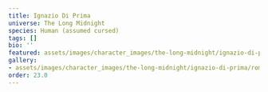 ```yaml
---
title: Ignazio Di Prima
universe: The Long Midnight
species: Human (assumed cursed)
tags: []
bio: ''
featured: assets/images/character_images/the-long-midnight/ignazio-di-prima/roman_despot.webp
gallery:
- assets/images/character_images/the-long-midnight/ignazio-di-prima/roman_despot.webp
order: 23.0
---
```




